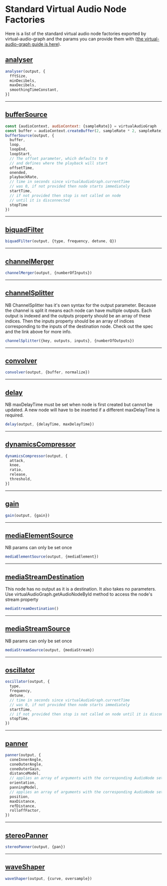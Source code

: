 # Standard Virtual Audio Node Factories

Here is a list of the standard virtual audio node factories exported by virtual-audio-graph and the params you can provide them with ([the virtual-audio-graph guide is here](https://virtual-audio-graph.netlify.com/)).

## [analyser](https://developer.mozilla.org/en-US/docs/Web/API/AnalyserNode)

```javascript
analyser(output, {
  fftSize,
  minDecibels,
  maxDecibels,
  smoothingTimeConstant,
}]
```
___

## [bufferSource](https://developer.mozilla.org/en-US/docs/Web/API/AudioBufferSourceNode)

```javascript
const {audioContext, audioContext: {sampleRate}} = virtualAudioGraph
const buffer = audioContext.createBuffer(2, sampleRate * 2, sampleRate)
bufferSource(output, {
  buffer,
  loop,
  loopEnd,
  loopStart,
  // The offset parameter, which defaults to 0
  // and defines where the playback will start
  offsetTime,
  onended,
  playbackRate,
  // time in seconds since virtualAudioGraph.currentTime
  // was 0, if not provided then node starts immediately
  startTime,
  // if not provided then stop is not called on node
  // until it is disconnected
  stopTime
})
```
___

## [biquadFilter](https://developer.mozilla.org/en-US/docs/Web/API/BiquadFilterNode)

```javascript
biquadFilter(output, {type, frequency, detune, Q})
```
___
## [channelMerger](https://developer.mozilla.org/en-US/docs/Web/API/ChannelMergerNode)

```javascript
channelMerger(output, {numberOfInputs})
```
___
## [channelSplitter](https://developer.mozilla.org/en-US/docs/Web/API/ChannelSplitterNode)

NB ChannelSplitter has it's own syntax for the output parameter. Because the channel is split it means each node can have multiple outputs. Each output is indexed and the outputs property should be an array of these indices. Then the inputs property should be an array of indices corresponding to the inputs of the destination node. Check out the spec and the link above for more info.

```javascript
channelSplitter({key, outputs, inputs}, {numberOfOutputs})
```
___
## [convolver](https://developer.mozilla.org/en-US/docs/Web/API/ConvolverNode)

```javascript
convolver(output, {buffer, normalize})
```
___

## [delay](https://developer.mozilla.org/en-US/docs/Web/API/DelayNode)
NB maxDelayTime must be set when node is first created but cannot be updated. A new node will have to be inserted if a different maxDelayTime is required.

```javascript
delay(output, {delayTime, maxDelayTime})
```
___

## [dynamicsCompressor](https://developer.mozilla.org/en-US/docs/Web/API/DynamicsCompressorNode)

```javascript
dynamicsCompressor(output, {
  attack,
  knee,
  ratio,
  release,
  threshold,
}]
```
___

## [gain](https://developer.mozilla.org/en-US/docs/Web/API/GainNode)

```javascript
gain(output, {gain})
```
___
## [mediaElementSource](https://developer.mozilla.org/en-US/docs/Web/API/MediaElementAudioSourceNode)
NB params can only be set once
```javascript
mediaElementSource(output, {mediaElement})
```
___
## [mediaStreamDestination](https://developer.mozilla.org/en-US/docs/Web/API/MediaStreamAudioDestinationNode)

This node has no output as it is a destination. It also takes no parameters. Use virtualAudioGraph.getAudioNodeById method to access the node's stream property

```javascript
mediaStreamDestination()
```
___
## [mediaStreamSource](https://developer.mozilla.org/en-US/docs/Web/API/MediaStreamAudioSourceNode)
NB params can only be set once
```javascript
mediaStreamSource(output, {mediaStream})
```
___

## [oscillator](https://developer.mozilla.org/en-US/docs/Web/API/OscillatorNode)

```javascript
oscillator(output, {
  type,
  frequency,
  detune,
  // time in seconds since virtualAudioGraph.currentTime
  // was 0, if not provided then node starts immediately
  startTime,
  // if not provided then stop is not called on node until it is disconnected
  stopTime,
})
```
___

## [panner](https://developer.mozilla.org/en-US/docs/Web/API/PannerNode)

```javascript
panner(output, {
  coneInnerAngle,
  coneOuterAngle,
  coneOuterGain,
  distanceModel,
  // applies an array of arguments with the corresponding AudioNode setter:
  orientation,
  panningModel,
  // applies an array of arguments with the corresponding AudioNode setter:
  position,
  maxDistance,
  refDistance,
  rolloffFactor,
})
```
___

## [stereoPanner](https://developer.mozilla.org/en-US/docs/Web/API/StereoPannerNode)

```javascript
stereoPanner(output, {pan})
```
___

## [waveShaper](https://developer.mozilla.org/en-US/docs/Web/API/WaveShaperNode)

```javascript
waveShaper(output, {curve, oversample})
```
